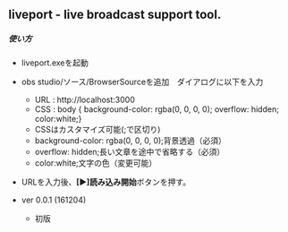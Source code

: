## liveport  - live broadcast support tool.
##### 使い方
* liveport.exeを起動
* obs studio/ソース/BrowserSourceを追加　ダイアログに以下を入力
  * URL : http://localhost:3000
  * CSS : body { background-color: rgba(0, 0, 0, 0);  overflow: hidden; color:white;}
  * CSSはカスタマイズ可能(;で区切り)
  * background-color: rgba(0, 0, 0, 0);背景透過（必須）
  * overflow: hidden;長い文章を途中で省略する（必須）
  * color:white;文字の色（変更可能）
* URLを入力後、**[▶]読み込み開始**ボタンを押す。



* ver 0.0.1 (161204)
  * 初版
